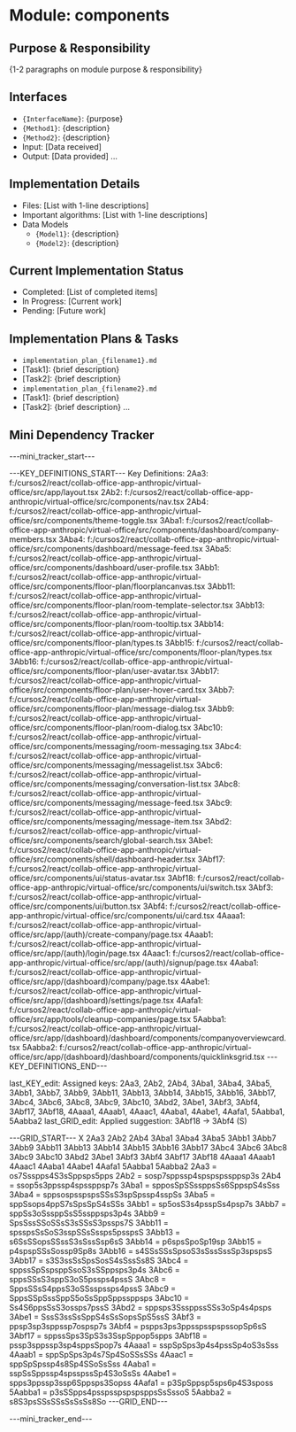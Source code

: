 # Module: components

## Purpose & Responsibility
{1-2 paragraphs on module purpose & responsibility}

## Interfaces
* `{InterfaceName}`: {purpose}
* `{Method1}`: {description}
* `{Method2}`: {description}
* Input: [Data received]
* Output: [Data provided]
...

## Implementation Details
* Files: [List with 1-line descriptions]
* Important algorithms: [List with 1-line descriptions]
* Data Models
    * `{Model1}`: {description}
    * `{Model2}`: {description}

## Current Implementation Status
* Completed: [List of completed items]
* In Progress: [Current work]
* Pending: [Future work]

## Implementation Plans & Tasks
* `implementation_plan_{filename1}.md`
* [Task1]: {brief description}
* [Task2]: {brief description}
* `implementation_plan_{filename2}.md`
* [Task1]: {brief description}
* [Task2]: {brief description} 
...

## Mini Dependency Tracker
---mini_tracker_start---

---KEY_DEFINITIONS_START---
Key Definitions:
2Aa3: f:/cursos2/react/collab-office-app-anthropic/virtual-office/src/app/layout.tsx
2Ab2: f:/cursos2/react/collab-office-app-anthropic/virtual-office/src/components/nav.tsx
2Ab4: f:/cursos2/react/collab-office-app-anthropic/virtual-office/src/components/theme-toggle.tsx
3Aba1: f:/cursos2/react/collab-office-app-anthropic/virtual-office/src/components/dashboard/company-members.tsx
3Aba4: f:/cursos2/react/collab-office-app-anthropic/virtual-office/src/components/dashboard/message-feed.tsx
3Aba5: f:/cursos2/react/collab-office-app-anthropic/virtual-office/src/components/dashboard/user-profile.tsx
3Abb1: f:/cursos2/react/collab-office-app-anthropic/virtual-office/src/components/floor-plan/floorplancanvas.tsx
3Abb11: f:/cursos2/react/collab-office-app-anthropic/virtual-office/src/components/floor-plan/room-template-selector.tsx
3Abb13: f:/cursos2/react/collab-office-app-anthropic/virtual-office/src/components/floor-plan/room-tooltip.tsx
3Abb14: f:/cursos2/react/collab-office-app-anthropic/virtual-office/src/components/floor-plan/types.ts
3Abb15: f:/cursos2/react/collab-office-app-anthropic/virtual-office/src/components/floor-plan/types.tsx
3Abb16: f:/cursos2/react/collab-office-app-anthropic/virtual-office/src/components/floor-plan/user-avatar.tsx
3Abb17: f:/cursos2/react/collab-office-app-anthropic/virtual-office/src/components/floor-plan/user-hover-card.tsx
3Abb7: f:/cursos2/react/collab-office-app-anthropic/virtual-office/src/components/floor-plan/message-dialog.tsx
3Abb9: f:/cursos2/react/collab-office-app-anthropic/virtual-office/src/components/floor-plan/room-dialog.tsx
3Abc10: f:/cursos2/react/collab-office-app-anthropic/virtual-office/src/components/messaging/room-messaging.tsx
3Abc4: f:/cursos2/react/collab-office-app-anthropic/virtual-office/src/components/messaging/messagelist.tsx
3Abc6: f:/cursos2/react/collab-office-app-anthropic/virtual-office/src/components/messaging/conversation-list.tsx
3Abc8: f:/cursos2/react/collab-office-app-anthropic/virtual-office/src/components/messaging/message-feed.tsx
3Abc9: f:/cursos2/react/collab-office-app-anthropic/virtual-office/src/components/messaging/message-item.tsx
3Abd2: f:/cursos2/react/collab-office-app-anthropic/virtual-office/src/components/search/global-search.tsx
3Abe1: f:/cursos2/react/collab-office-app-anthropic/virtual-office/src/components/shell/dashboard-header.tsx
3Abf17: f:/cursos2/react/collab-office-app-anthropic/virtual-office/src/components/ui/status-avatar.tsx
3Abf18: f:/cursos2/react/collab-office-app-anthropic/virtual-office/src/components/ui/switch.tsx
3Abf3: f:/cursos2/react/collab-office-app-anthropic/virtual-office/src/components/ui/button.tsx
3Abf4: f:/cursos2/react/collab-office-app-anthropic/virtual-office/src/components/ui/card.tsx
4Aaaa1: f:/cursos2/react/collab-office-app-anthropic/virtual-office/src/app/(auth)/create-company/page.tsx
4Aaab1: f:/cursos2/react/collab-office-app-anthropic/virtual-office/src/app/(auth)/login/page.tsx
4Aaac1: f:/cursos2/react/collab-office-app-anthropic/virtual-office/src/app/(auth)/signup/page.tsx
4Aaba1: f:/cursos2/react/collab-office-app-anthropic/virtual-office/src/app/(dashboard)/company/page.tsx
4Aabe1: f:/cursos2/react/collab-office-app-anthropic/virtual-office/src/app/(dashboard)/settings/page.tsx
4Aafa1: f:/cursos2/react/collab-office-app-anthropic/virtual-office/src/app/tools/cleanup-companies/page.tsx
5Aabba1: f:/cursos2/react/collab-office-app-anthropic/virtual-office/src/app/(dashboard)/dashboard/components/companyoverviewcard.tsx
5Aabba2: f:/cursos2/react/collab-office-app-anthropic/virtual-office/src/app/(dashboard)/dashboard/components/quicklinksgrid.tsx
---KEY_DEFINITIONS_END---

last_KEY_edit: Assigned keys: 2Aa3, 2Ab2, 2Ab4, 3Aba1, 3Aba4, 3Aba5, 3Abb1, 3Abb7, 3Abb9, 3Abb11, 3Abb13, 3Abb14, 3Abb15, 3Abb16, 3Abb17, 3Abc4, 3Abc6, 3Abc8, 3Abc9, 3Abc10, 3Abd2, 3Abe1, 3Abf3, 3Abf4, 3Abf17, 3Abf18, 4Aaaa1, 4Aaab1, 4Aaac1, 4Aaba1, 4Aabe1, 4Aafa1, 5Aabba1, 5Aabba2
last_GRID_edit: Applied suggestion: 3Abf18 -> 3Abf4 (S)

---GRID_START---
X 2Aa3 2Ab2 2Ab4 3Aba1 3Aba4 3Aba5 3Abb1 3Abb7 3Abb9 3Abb11 3Abb13 3Abb14 3Abb15 3Abb16 3Abb17 3Abc4 3Abc6 3Abc8 3Abc9 3Abc10 3Abd2 3Abe1 3Abf3 3Abf4 3Abf17 3Abf18 4Aaaa1 4Aaab1 4Aaac1 4Aaba1 4Aabe1 4Aafa1 5Aabba1 5Aabba2
2Aa3 = os7Ssspps4S3sSppsps5pps
2Ab2 = sosp7sppssp4spspspssppsp3s
2Ab4 = ssop5s3ppssp4spssppsp7s
3Aba1 = spposSpSSssppsSs6SppspS4sSss
3Aba4 = sppsospsspspsSSsS3spSpssp4sspSs
3Aba5 = sppSsops4ppS7sSpsSpS4sSSs
3Abb1 = sp5osS3s4psspSs4psp7s
3Abb7 = sppSs3oSssppSsS5ssppsps3p4s
3Abb9 = SpsSssSSoSSsS3sSSsS3pssps7S
3Abb11 = spsspsSsSoS3sspSSsSssps5psspsS
3Abb13 = s6SsSSopsSSssS3sSssSsp6sS
3Abb14 = p6spsSpoSp19sp
3Abb15 = p4spspSSsSossp9Sp8s
3Abb16 = s4SSsSSsSpsoS3sSssSssSp3spspsS
3Abb17 = s3S3ssSsSpsSosS4sSssSs8S
3Abc4 = sppssSpSspsppSsoS3sSSppsps3p4s
3Abc6 = sppsSSsS3sppS3oS5pssps4pssS
3Abc8 = SppsSSsS4ppsS3oSSsspssps4pssS
3Abc9 = SppsSSpSssSppS5oSsSppSppssppsps
3Abc10 = Ss4S6ppsSsS3ossps7pssS
3Abd2 = sppsps3SssppssSSs3oSp4s4psps
3Abe1 = SssS3ssSsSppS4sSsSopsSpS5ssS
3Abf3 = ppsp3sp3sppssp7ospsp7s
3Abf4 = pspps3ps3ppsspsspspssopSp6sS
3Abf17 = sppssSps3SpS3s3SspSppop5spps
3Abf18 = pssp3sppssp3sp4sppsSpop7s
4Aaaa1 = sspSpSps3p4s4pssSp4oS3sSss
4Aaab1 = sppSpSps3p4s7Sp4SoSSsSSs
4Aaac1 = sppSpSpssp4s8Sp4SSoSsSss
4Aaba1 = sspSsSppssp4spsspssSp4S3oSsSs
4Aabe1 = spps3ppssp3ssp6Sppsps3Sopss
4Aafa1 = p3SpSppsp5sps6p4S3sposs
5Aabba1 = p3sSSpps4psspsspspspsppsSsSssoS
5Aabba2 = s8S3psSSsSSsSsSsSs8So
---GRID_END---

---mini_tracker_end---
